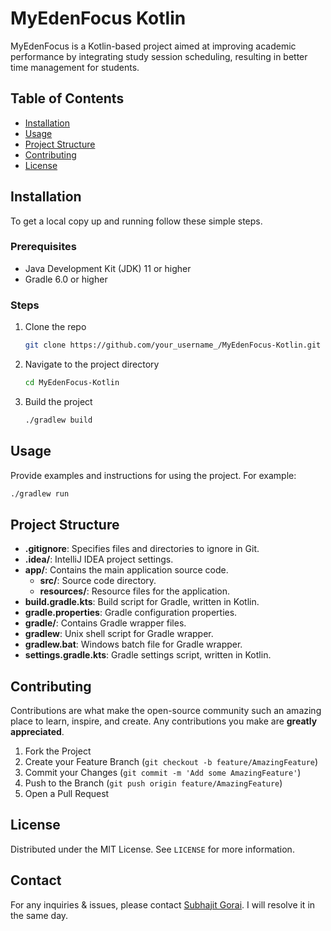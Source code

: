 # MyEdenFocus Kotlin

MyEdenFocus is a Kotlin-based project aimed at improving academic performance by integrating study session scheduling, resulting in better time management for students.

## Table of Contents

- [Installation](#installation)
- [Usage](#usage)
- [Project Structure](#project-structure)
- [Contributing](#contributing)
- [License](#license)

## Installation

To get a local copy up and running follow these simple steps.

### Prerequisites

- Java Development Kit (JDK) 11 or higher
- Gradle 6.0 or higher

### Steps

1. Clone the repo
   ```sh
   git clone https://github.com/your_username_/MyEdenFocus-Kotlin.git
   ```
2. Navigate to the project directory
   ```sh
   cd MyEdenFocus-Kotlin
   ```
3. Build the project
   ```sh
   ./gradlew build
   ```

## Usage

Provide examples and instructions for using the project. For example:

```sh
./gradlew run
```

## Project Structure

- **.gitignore**: Specifies files and directories to ignore in Git.
- **.idea/**: IntelliJ IDEA project settings.
- **app/**: Contains the main application source code.
  - **src/**: Source code directory.
  - **resources/**: Resource files for the application.
- **build.gradle.kts**: Build script for Gradle, written in Kotlin.
- **gradle.properties**: Gradle configuration properties.
- **gradle/**: Contains Gradle wrapper files.
- **gradlew**: Unix shell script for Gradle wrapper.
- **gradlew.bat**: Windows batch file for Gradle wrapper.
- **settings.gradle.kts**: Gradle settings script, written in Kotlin.

## Contributing

Contributions are what make the open-source community such an amazing place to learn, inspire, and create. Any contributions you make are **greatly appreciated**.

1. Fork the Project
2. Create your Feature Branch (`git checkout -b feature/AmazingFeature`)
3. Commit your Changes (`git commit -m 'Add some AmazingFeature'`)
4. Push to the Branch (`git push origin feature/AmazingFeature`)
5. Open a Pull Request

## License

Distributed under the MIT License. See `LICENSE` for more information.

## Contact

For any inquiries & issues, please contact [Subhajit Gorai](mailto:sg_outlp@outlook.com). I will resolve it in the same day.
